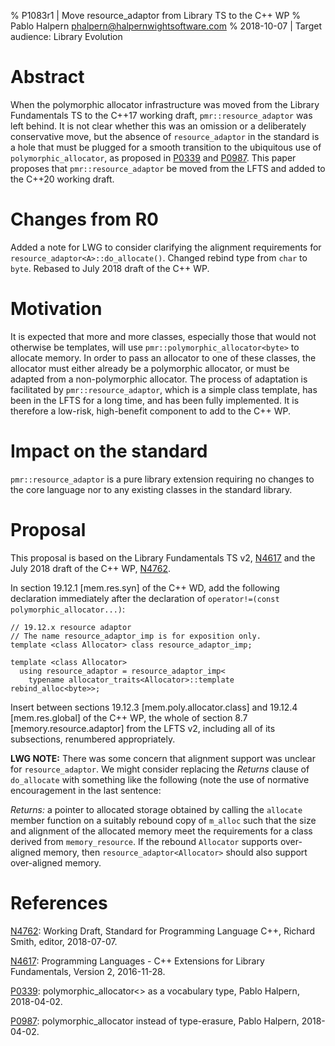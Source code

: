 % P1083r1 | Move resource_adaptor from Library TS to the C++ WP
% Pablo Halpern <phalpern@halpernwightsoftware.com>
% 2018-10-07 | Target audience: Library Evolution

Abstract
========

When the polymorphic allocator infrastructure was moved from the Library
Fundamentals TS to the C++17 working draft, `pmr::resource_adaptor` was left
behind. It is not clear whether this was an omission or a deliberately
conservative move, but the absence of `resource_adaptor` in the standard is a
hole that must be plugged for a smooth transition to the ubiquitous use of
`polymorphic_allocator`, as proposed in [P0339](http://wg21.link/p0339) and
[P0987](http://wg21.link/p0987).  This paper proposes that
`pmr::resource_adaptor` be moved from the LFTS and added to the C++20 working
draft.

Changes from R0
===============

Added a note for LWG to consider clarifying the alignment requirements for
`resource_adaptor<A>::do_allocate()`. Changed rebind type from `char` to
`byte`. Rebased to July 2018 draft of the C++ WP.

Motivation
==========

It is expected that more and more classes, especially those that would not
otherwise be templates, will use `pmr::polymorphic_allocator<byte>` to
allocate memory. In order to pass an allocator to one of these classes, the
allocator must either already be a polymorphic allocator, or must be adapted
from a non-polymorphic allocator.  The process of adaptation is facilitated by
`pmr::resource_adaptor`, which is a simple class template, has been in the
LFTS for a long time, and has been fully implemented. It is therefore a
low-risk, high-benefit component to add to the C++ WP.

Impact on the standard
======================

`pmr::resource_adaptor` is a pure library extension requiring no changes to
the core language nor to any existing classes in the standard library.

Proposal
========

This proposal is based on the Library Fundamentals TS v2,
[N4617](http://www.open-std.org/JTC1/SC22/WG21/docs/papers/2016/n4617.pdf) and
the July 2018 draft of the C++ WP,
[N4762](http://www.open-std.org/JTC1/SC22/WG21/docs/papers/2018/n4762.pdf).

In section 19.12.1 [mem.res.syn] of the C++ WD, add the following declaration
immediately after the declaration of
`operator!=(const polymorphic_allocator...)`:

    // 19.12.x resource adaptor
    // The name resource_adaptor_imp is for exposition only.
    template <class Allocator> class resource_adaptor_imp;

    template <class Allocator>
      using resource_adaptor = resource_adaptor_imp<
        typename allocator_traits<Allocator>::template rebind_alloc<byte>>;

Insert between sections 19.12.3 [mem.poly.allocator.class] and 19.12.4
[mem.res.global] of the C++ WP, the whole of section 8.7
[memory.resource.adaptor] from the LFTS v2, including all of its subsections,
renumbered appropriately.

**LWG NOTE:** There was some concern that alignment support was unclear for
`resource_adaptor`.  We might consider replacing the _Returns_ clause of
`do_allocate` with something like the following (note the use of normative
encouragement in the last sentence:

_Returns:_ a pointer to allocated storage obtained by calling the `allocate`
member function on a suitably rebound copy of `m_alloc` such that the size and
alignment of the allocated memory meet the requirements for a class derived
from `memory_resource`. If the rebound `Allocator` supports over-aligned
memory, then `resource_adaptor<Allocator>` should also support over-aligned
memory.

References
==========

[N4762](http://www.open-std.org/JTC1/SC22/WG21/docs/papers/2018/n4762.pdf):
Working Draft, Standard for Programming Language C++, Richard Smith, editor,
2018-07-07.

[N4617](http://www.open-std.org/JTC1/SC22/WG21/docs/papers/2016/n4617.pdf):
Programming Languages - C++ Extensions for Library Fundamentals,
Version 2, 2016-11-28.

[P0339](http://wg21.link/p0339):
polymorphic_allocator<> as a vocabulary type, Pablo Halpern, 2018-04-02.

[P0987](http://wg21.link/p0987):
polymorphic_allocator<byte> instead of type-erasure, Pablo Halpern,
2018-04-02.
